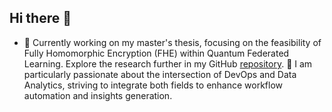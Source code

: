 ## Hi there 👋

- 🔭 Currently working on my master's thesis, focusing on the feasibility of Fully Homomorphic Encryption (FHE) within Quantum Federated Learning. Explore the research further in my GitHub [repository](https://github.com/batcapricorn/encrypted-qfl).
🌱 I am particularly passionate about the intersection of DevOps and Data Analytics, striving to integrate both fields to enhance workflow automation and insights generation.
